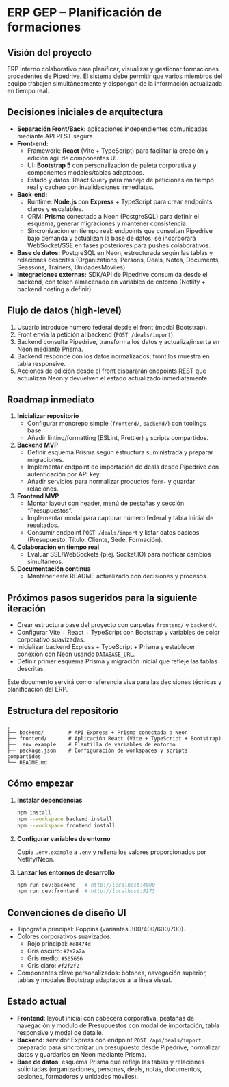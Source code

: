 # ERP GEP – Planificación de formaciones

## Visión del proyecto
ERP interno colaborativo para planificar, visualizar y gestionar formaciones procedentes de Pipedrive. El sistema debe permitir que varios miembros del equipo trabajen simultáneamente y dispongan de la información actualizada en tiempo real.

## Decisiones iniciales de arquitectura
- **Separación Front/Back:** aplicaciones independientes comunicadas mediante API REST segura.
- **Front-end:**
  - Framework: **React** (Vite + TypeScript) para facilitar la creación y edición ágil de componentes UI.
  - UI: **Bootstrap 5** con personalización de paleta corporativa y componentes modales/tablas adaptados.
  - Estado y datos: React Query para manejo de peticiones en tiempo real y cacheo con invalidaciones inmediatas.
- **Back-end:**
  - Runtime: **Node.js** con **Express** + TypeScript para crear endpoints claros y escalables.
  - ORM: **Prisma** conectado a Neon (PostgreSQL) para definir el esquema, generar migraciones y mantener consistencia.
  - Sincronización en tiempo real: endpoints que consultan Pipedrive bajo demanda y actualizan la base de datos; se incorporará WebSocket/SSE en fases posteriores para pushes colaborativos.
- **Base de datos:** PostgreSQL en Neon, estructurada según las tablas y relaciones descritas (Organizations, Persons, Deals, Notes, Documents, Seassons, Trainers, UnidadesMoviles).
- **Integraciones externas:** SDK/API de Pipedrive consumida desde el backend, con token almacenado en variables de entorno (Netlify + backend hosting a definir).

## Flujo de datos (high-level)
1. Usuario introduce número federal desde el front (modal Bootstrap).
2. Front envía la petición al backend (`POST /deals/import`).
3. Backend consulta Pipedrive, transforma los datos y actualiza/inserta en Neon mediante Prisma.
4. Backend responde con los datos normalizados; front los muestra en tabla responsive.
5. Acciones de edición desde el front dispararán endpoints REST que actualizan Neon y devuelven el estado actualizado inmediatamente.

## Roadmap inmediato
1. **Inicializar repositorio**
   - Configurar monorepo simple (`frontend/`, `backend/`) con toolings base.
   - Añadir linting/formatting (ESLint, Prettier) y scripts compartidos.
2. **Backend MVP**
   - Definir esquema Prisma según estructura suministrada y preparar migraciones.
   - Implementar endpoint de importación de deals desde Pipedrive con autenticación por API key.
   - Añadir servicios para normalizar productos `form-` y guardar relaciones.
3. **Frontend MVP**
   - Montar layout con header, menú de pestañas y sección “Presupuestos”.
   - Implementar modal para capturar número federal y tabla inicial de resultados.
   - Consumir endpoint `POST /deals/import` y listar datos básicos (Presupuesto, Título, Cliente, Sede, Formación).
4. **Colaboración en tiempo real**
   - Evaluar SSE/WebSockets (p.ej. Socket.IO) para notificar cambios simultáneos.
5. **Documentación continua**
   - Mantener este README actualizado con decisiones y procesos.

## Próximos pasos sugeridos para la siguiente iteración
- Crear estructura base del proyecto con carpetas `frontend/` y `backend/`.
- Configurar Vite + React + TypeScript con Bootstrap y variables de color corporativo suavizadas.
- Inicializar backend Express + TypeScript + Prisma y establecer conexión con Neon usando `DATABASE_URL`.
- Definir primer esquema Prisma y migración inicial que refleje las tablas descritas.

Este documento servirá como referencia viva para las decisiones técnicas y planificación del ERP.

## Estructura del repositorio

```
.
├── backend/        # API Express + Prisma conectada a Neon
├── frontend/       # Aplicación React (Vite + TypeScript + Bootstrap)
├── .env.example    # Plantilla de variables de entorno
├── package.json    # Configuración de workspaces y scripts compartidos
└── README.md
```

## Cómo empezar

1. **Instalar dependencias**

   ```bash
   npm install
   npm --workspace backend install
   npm --workspace frontend install
   ```

2. **Configurar variables de entorno**

   Copia `.env.example` a `.env` y rellena los valores proporcionados por Netlify/Neon.

3. **Lanzar los entornos de desarrollo**

   ```bash
   npm run dev:backend   # http://localhost:4000
   npm run dev:frontend  # http://localhost:5173
   ```

## Convenciones de diseño UI

- Tipografía principal: Poppins (variantes 300/400/600/700).
- Colores corporativos suavizados:
  - Rojo principal: `#e8474d`
  - Gris oscuro: `#2a2a2a`
  - Gris medio: `#565656`
  - Gris claro: `#f2f2f2`
- Componentes clave personalizados: botones, navegación superior, tablas y modales Bootstrap adaptados a la línea visual.

## Estado actual

- **Frontend**: layout inicial con cabecera corporativa, pestañas de navegación y módulo de Presupuestos con modal de importación, tabla responsive y modal de detalle.
- **Backend**: servidor Express con endpoint `POST /api/deals/import` preparado para sincronizar un presupuesto desde Pipedrive, normalizar datos y guardarlos en Neon mediante Prisma.
- **Base de datos**: esquema Prisma que refleja las tablas y relaciones solicitadas (organizaciones, personas, deals, notas, documentos, sesiones, formadores y unidades móviles).
